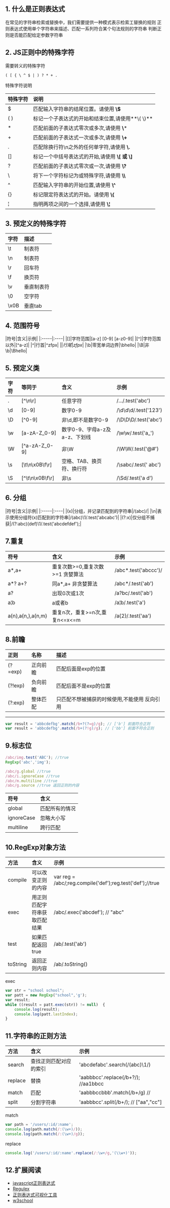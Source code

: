 ## 1. 什么是正则表达式
在常见的字符串检索或替换中，我们需要提供一种模式表示检索工替换的规则
正则表达式使用单个字符串来描述、匹配一系列符合某个句法规则的字符串
判断正则是否能匹配给定参数字符串

## 2. JS正则中的特殊字符
需要转义的特殊字符
```
( [ { \ ^ $ | ) ? * + .
```
特殊字符说明

|特殊字符|说明|
|:------|:------|
|$|匹配输入字符串的结尾位置。请使用 **\\$**|
|( )|标记一个子表达式的开始和结束位置,请使用**\\( \\)**|
|*|匹配前面的子表达式零次或多次,请使用 **\\***|
|+|匹配前面的子表达式一次或多次,请使用 **\\+**|
|.|匹配除换行符\n之外的任何单字符,请使用 **\\.**|
|[]|标记一个中括号表达式的开始,请使用 **\\[ 或 \\]**|
|?|匹配前面的子表达式零次或一次,请使用 **\\?**|
|\ |将下一个字符标记为或特殊字符,请使用 **\\\\**|
|^ |匹配输入字符串的开始位置,请使用 **\\^**|
|{}|标记限定符表达式的开始。请使用 **\\{**|
|&brvbar;|指明两项之间的一个选择,请使用 **\\&brvbar;**|

## 3. 预定义的特殊字符

|字符|描述|
|:-----|:----|
|\t|制表符|
|\n|制表符|
|\r|回车符|
|\f|换页符|
|\v|垂直制表符|
|\0|空字符|
|\x0B|垂直tab|

## 4. 范围符号
|符号|含义|示例|
|:-----|:----|
|[]|字符范围|[a-z] [0-9] [a-z0-9]|
|[^]|字符范围以外|[^a-z]|
|^|行首|^zfpx|
|$|行尾|zfpx$|
|\b|零宽单词边界|\bhello|
|\B|非\b|\Bhello|

## 5. 预定义类
|字符|等同于|含义|示例|
|:-----|:----|:----|:----|
|.|[^\n\r]|任意字符|/.../.test('abc')|
|\d|[0-9]|数字0-9|/\d\d\d/.test('123')|
|\D|[^0-9]|非\d,即不是数字0-9|/\D\D\D/.test('abc')|
|\w|[a-zA-Z_0-9]|数字0-9、字母a-z及a-z、下划线|/\w\w/.test('a_')|
|\W|[^a-zA-Z_0-9]|非\W|/\W\W/.test('@#')|
|\s|[\t\n\x0B\f\r]|空格、TAB、换页符、换行符|/\sabc/.test(' abc')|
|\S|[^\t\n\x0B\f\r]|非\s|/\Sd/.test('a d')|

## 6. 分组
|符号|含义|示例|
|:-----|:----|
|(x)|分组，并记录匹配到的字符串|/(abc)/|
|\n|表示使用分组符(x)匹配到的字符串|/(abc)\1/.test('abcabc')|
|(?:x)|仅分组不捕获|/(?:abc)(def)\1/.test('abcdefdef');|

## 7.重复
|符号|含义|示例|
|:-----|:----|:-----|
|a*,a+|重复次数>=0,重复次数>=1 贪婪算法|/abc*.test('abccc')/|
|a*? a+?|同a*,a+ 非贪婪算法|/abc*/.test('ab')|
|a?|出现0次或1次|/a?bc/.test('ab')|
|a&brvbar;b|a或者b|/a&brvbar;b/.test('a')|
|a{n},a{n,},a{n,m}|重复n次，重复>=n次,重复n<=x<=m|/a{2}/.test('aa')|

## 8.前瞻
|正则|名称|描述|
|:-----|:----|:-----|
|(?=exp)|正向前瞻|匹配后面是exp的位置|
|(?!exp)|负向前瞻|匹配后面不是exp的位置|
|(?:exp)|整体匹配|只匹配不想被捕获的时候使用,不能使用 反向引用|
****
```javascript
var result = 'abbcdefbg'.match(/b+?(?=g)/g); // ['b'] 前面符合正则
var result = 'abbcdefbg'.match(/b+(?!g)/g); // ['bb'] 前面不符合正则
```

## 9.标志位
```javascript
/abc/img.test('ABC'); //true
RegExp('abc','img');

/abc/g.global //true
/abc/i.ignoreCase //true
/abc/m.multiline //true
/abc/g.source //true 返回正则的内容
```
|符号|含义|
|:-----|:----|
|global|匹配所有的情况|
|ignoreCase|忽略大小写|
|multiline|跨行匹配|

## 10.RegExp对象方法
|方法|含义|示例|
|:-----|:----|:----|
|compile|可以改变正则的内容|var reg = /abc/;reg.compile('def');reg.test('def');//true|
|exec|用正则匹配字符串获取匹配结果|/abc/.exec('abcdef'); // "abc"|
|test|如果匹配返回true|/ab/.test('ab')|
|toString|返回正则内容|/ab/.toString()|

exec
```javascript
var str = "school school";
var patt = new RegExp("school",'g');
var result;
while ((result = patt.exec(str)) != null)  {
    console.log(result);
    console.log(patt.lastIndex);
}
```

## 11.字符串的正则方法
|方法|含义|示例|
|:-----|:----|:----|
|search|查找正则匹配对应的索引|'abcdefabc'.search(/(abc)\1/)|
|replace|替换|'aabbbcc'.replace(/b+?/); //aa1bbcc|
|match|匹配|'aabbbccbbb'.match(/b+/g) // |
|split|分割字符串|'aabbbcc'.split(/b+/); // ["aa","cc"]|

match
```javascript
var path = '/users/:id/:name';
console.log(path.match(/:(\w+)/));
console.log(path.match(/:(\w+)/g));
```

replace
```javascript
console.log('/users/:id/:name'.replace(/:\w+/g,'(\\w+)'));
```

## 12.扩展阅读

- [javascript正则表达式](http://www.cnblogs.com/rubylouvre/archive/2010/03/09/1681222.html)
- [Regulex](https://jex.im/regulex)
- [正则表达式可视化工具](https://regexper.com/)
- [w3school](http://www.w3school.com.cn/jsref/jsref_obj_regexp.asp)
